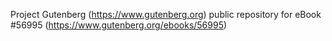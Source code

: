 Project Gutenberg (https://www.gutenberg.org) public repository for
eBook #56995 (https://www.gutenberg.org/ebooks/56995)
